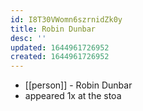 ```yaml
---
id: I8T30VWomn6szrnidZk0y
title: Robin Dunbar
desc: ''
updated: 1644961726952
created: 1644961726952
---
```



- [[person]] - Robin Dunbar
- appeared 1x at the stoa

